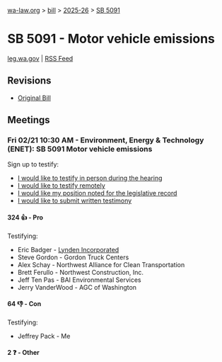 [wa-law.org](/) > [bill](/bill/) > [2025-26](/bill/2025-26/) > [SB 5091](/bill/2025-26/sb/5091/)

# SB 5091 - Motor vehicle emissions
[leg.wa.gov](https://app.leg.wa.gov/billsummary?BillNumber=5091&Year=2025&Initiative=false) | [RSS Feed](./rss.xml)

## Revisions
* [Original Bill](1/)

## Meetings
### Fri 02/21 10:30 AM - Environment, Energy & Technology (ENET): SB 5091 Motor vehicle emissions
Sign up to testify:
* [I would like to testify in person during the hearing](https://app.leg.wa.gov/csi/Testifier/Add?chamber=House&mId=32821&aId=164553&caId=25979&tId=1)
* [I would like to testify remotely](https://app.leg.wa.gov/csi/Testifier/Add?chamber=House&mId=32821&aId=164553&caId=25979&tId=2)
* [I would like my position noted for the legislative record](https://app.leg.wa.gov/csi/Testifier/Add?chamber=House&mId=32821&aId=164553&caId=25979&tId=3)
* [I would like to submit written testimony](https://app.leg.wa.gov/csi/Testifier/Add?chamber=House&mId=32821&aId=164553&caId=25979&tId=4)

#### 324 👍 - Pro
Testifying:
* Eric Badger - [Lynden Incorporated](/org/lynden_incorporated/)
* Steve Gordon - Gordon Truck Centers
* Alex Schay - Northwest Alliance for Clean Transportation
* Brett Ferullo - Northwest Construction, Inc.
* Jeff Ten Pas - BAI Environmental Services
* Jerry VanderWood - AGC of Washington

#### 64 👎 - Con
Testifying:
* Jeffrey Pack - Me

#### 2 ❓ - Other

